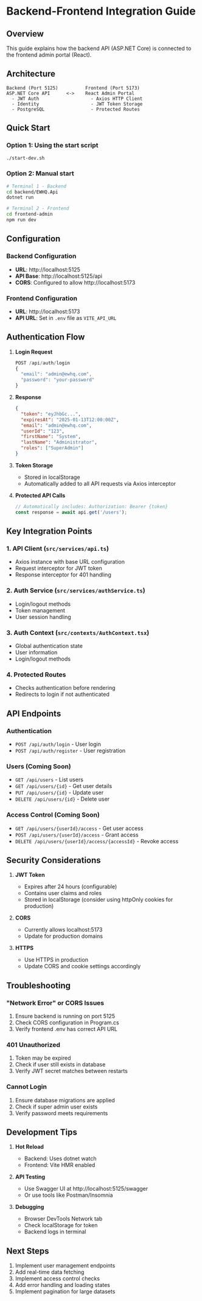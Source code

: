 # Backend-Frontend Integration Guide

## Overview
This guide explains how the backend API (ASP.NET Core) is connected to the frontend admin portal (React).

## Architecture

```
Backend (Port 5125)          Frontend (Port 5173)
ASP.NET Core API      <->    React Admin Portal
  - JWT Auth                   - Axios HTTP Client
  - Identity                   - JWT Token Storage
  - PostgreSQL                 - Protected Routes
```

## Quick Start

### Option 1: Using the start script
```bash
./start-dev.sh
```

### Option 2: Manual start
```bash
# Terminal 1 - Backend
cd backend/EWHQ.Api
dotnet run

# Terminal 2 - Frontend
cd frontend-admin
npm run dev
```

## Configuration

### Backend Configuration
- **URL**: http://localhost:5125
- **API Base**: http://localhost:5125/api
- **CORS**: Configured to allow http://localhost:5173

### Frontend Configuration
- **URL**: http://localhost:5173
- **API URL**: Set in `.env` file as `VITE_API_URL`

## Authentication Flow

1. **Login Request**
   ```typescript
   POST /api/auth/login
   {
     "email": "admin@ewhq.com",
     "password": "your-password"
   }
   ```

2. **Response**
   ```json
   {
     "token": "eyJhbGc...",
     "expiresAt": "2025-01-13T12:00:00Z",
     "email": "admin@ewhq.com",
     "userId": "123",
     "firstName": "System",
     "lastName": "Administrator",
     "roles": ["SuperAdmin"]
   }
   ```

3. **Token Storage**
   - Stored in localStorage
   - Automatically added to all API requests via Axios interceptor

4. **Protected API Calls**
   ```typescript
   // Automatically includes: Authorization: Bearer {token}
   const response = await api.get('/users');
   ```

## Key Integration Points

### 1. API Client (`src/services/api.ts`)
- Axios instance with base URL configuration
- Request interceptor for JWT token
- Response interceptor for 401 handling

### 2. Auth Service (`src/services/authService.ts`)
- Login/logout methods
- Token management
- User session handling

### 3. Auth Context (`src/contexts/AuthContext.tsx`)
- Global authentication state
- User information
- Login/logout methods

### 4. Protected Routes
- Checks authentication before rendering
- Redirects to login if not authenticated

## API Endpoints

### Authentication
- `POST /api/auth/login` - User login
- `POST /api/auth/register` - User registration

### Users (Coming Soon)
- `GET /api/users` - List users
- `GET /api/users/{id}` - Get user details
- `PUT /api/users/{id}` - Update user
- `DELETE /api/users/{id}` - Delete user

### Access Control (Coming Soon)
- `GET /api/users/{userId}/access` - Get user access
- `POST /api/users/{userId}/access` - Grant access
- `DELETE /api/users/{userId}/access/{accessId}` - Revoke access

## Security Considerations

1. **JWT Token**
   - Expires after 24 hours (configurable)
   - Contains user claims and roles
   - Stored in localStorage (consider using httpOnly cookies for production)

2. **CORS**
   - Currently allows localhost:5173
   - Update for production domains

3. **HTTPS**
   - Use HTTPS in production
   - Update CORS and cookie settings accordingly

## Troubleshooting

### "Network Error" or CORS Issues
1. Ensure backend is running on port 5125
2. Check CORS configuration in Program.cs
3. Verify frontend .env has correct API URL

### 401 Unauthorized
1. Token may be expired
2. Check if user still exists in database
3. Verify JWT secret matches between restarts

### Cannot Login
1. Ensure database migrations are applied
2. Check if super admin user exists
3. Verify password meets requirements

## Development Tips

1. **Hot Reload**
   - Backend: Uses dotnet watch
   - Frontend: Vite HMR enabled

2. **API Testing**
   - Use Swagger UI at http://localhost:5125/swagger
   - Or use tools like Postman/Insomnia

3. **Debugging**
   - Browser DevTools Network tab
   - Check localStorage for token
   - Backend logs in terminal

## Next Steps

1. Implement user management endpoints
2. Add real-time data fetching
3. Implement access control checks
4. Add error handling and loading states
5. Implement pagination for large datasets